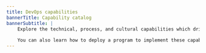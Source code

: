 ```yaml
---
title: DevOps capabilities
bannerTitle: Capability catalog
bannerSubtitle: |
    Explore the technical, process, and cultural capabilities which drive higher software delivery and organizational performance. Each of the articles below presents a capability, discusses how to implement it, and how to overcome common obstacles. 
    
    You can also learn how to deploy a program to implement these capabilities in our article ["How to Transform."](/guides/devops-culture-transform/)
---
```


